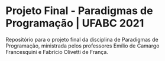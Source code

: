 # Projeto Final - Paradigmas de Programação | UFABC 2021
Repositório para o projeto final da disciplina de Paradigmas de Programação, ministrada pelos professores Emílio de Camargo Francesquini e Fabrício Olivetti de França.
